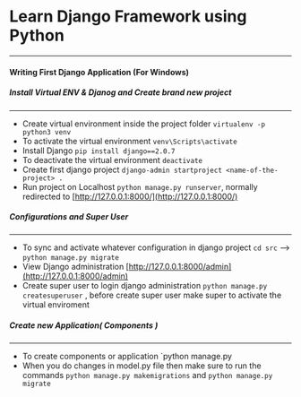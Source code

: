 # Learn Django Framework using Python

----

#### Writing First Django Application (For Windows)

##### Install Virtual ENV & Djanog and Create brand new project

----

* Create virtual environment inside the project folder `virtualenv -p python3 venv`
* To activate the virtual environment `venv\Scripts\activate`
* Install Django `pip install django==2.0.7`
* To deactivate the virtual environment `deactivate`
* Create first django project `django-admin startproject <name-of-the-project> .`
* Run project on Localhost `python manage.py runserver`, normally redirected to [http://127.0.0.1:8000/](http://127.0.0.1:8000/)

##### Configurations and Super User

----

* To sync and activate whatever configuration in django project `cd src` --> `python manage.py migrate`
* View Django administration [http://127.0.0.1:8000/admin](http://127.0.0.1:8000/admin)
* Create super user to login django administration `python manage.py createsuperuser` , before create super user make super to activate the virtual enviroment

##### Create new Application( Components )

----

* To create components or application `python manage.py <name-of-the-component>
* When you do changes in model.py file then make sure to run the commands `python manage.py makemigrations` and `python manage.py migrate`
